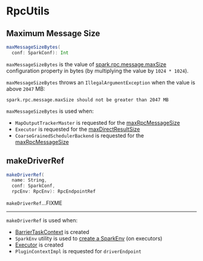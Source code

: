 # RpcUtils

## <span id="maxMessageSizeBytes"><span id="MAX_MESSAGE_SIZE_IN_MB"> Maximum Message Size

```scala
maxMessageSizeBytes(
  conf: SparkConf): Int
```

`maxMessageSizeBytes` is the value of [spark.rpc.message.maxSize](../configuration-properties.md#spark.rpc.message.maxSize) configuration property in bytes (by multiplying the value by `1024 * 1024`).

`maxMessageSizeBytes` throws an `IllegalArgumentException` when the value is above `2047` MB:

```text
spark.rpc.message.maxSize should not be greater than 2047 MB
```

`maxMessageSizeBytes` is used when:

* `MapOutputTrackerMaster` is requested for the [maxRpcMessageSize](../scheduler/MapOutputTrackerMaster.md#maxRpcMessageSize)
* `Executor` is requested for the [maxDirectResultSize](../executor/Executor.md#maxDirectResultSize)
* `CoarseGrainedSchedulerBackend` is requested for the [maxRpcMessageSize](../scheduler/CoarseGrainedSchedulerBackend.md#maxRpcMessageSize)

## <span id="makeDriverRef"> makeDriverRef

```scala
makeDriverRef(
  name: String,
  conf: SparkConf,
  rpcEnv: RpcEnv): RpcEndpointRef
```

`makeDriverRef`...FIXME

---

`makeDriverRef` is used when:

* [BarrierTaskContext](../barrier-execution-mode/BarrierTaskContext.md#barrierCoordinator) is created
* `SparkEnv` utility is used to [create a SparkEnv](../SparkEnv.md#create) (on executors)
* [Executor](../executor/Executor.md#heartbeatReceiverRef) is created
* `PluginContextImpl` is requested for `driverEndpoint`
